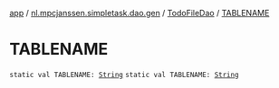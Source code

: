 [app](../../index.md) / [nl.mpcjanssen.simpletask.dao.gen](../index.md) / [TodoFileDao](index.md) / [TABLENAME](.)

# TABLENAME

`static val TABLENAME: `[`String`](https://kotlinlang.org/api/latest/jvm/stdlib/kotlin/-string/index.html)
`static val TABLENAME: `[`String`](https://kotlinlang.org/api/latest/jvm/stdlib/kotlin/-string/index.html)
